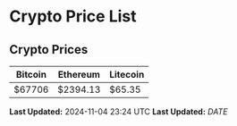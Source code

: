 # Crypto Price List

## Crypto Prices
| Bitcoin | Ethereum | Litecoin |
| ------- | -------- | -------- |
| $67706 | $2394.13 | $65.35 |
**Last Updated:** 2024-11-04 23:24 UTC
**Last Updated:** $DATE$
